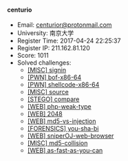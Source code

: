 #### centurio  

* Email: centurior@protonmail.com  
* University: 南京大学  
* Register Time: 2017-04-24 22:25:37  
* Register IP: 211.162.81.120  
* Score: 1011  
* Solved challenges: 
  * [[MISC] signin](https://github.com/SniperOJ/Challenges/blob/master/misc/signin.json)  
  * [[PWN] bof-x86-64](https://github.com/SniperOJ/Challenges/blob/master/pwn/bof-x86-64.json)  
  * [[PWN] shellcode-x86-64](https://github.com/SniperOJ/Challenges/blob/master/pwn/shellcode-x86-64.json)  
  * [[MISC] source](https://github.com/SniperOJ/Challenges/blob/master/misc/source.json)  
  * [[STEGO] compare](https://github.com/SniperOJ/Challenges/blob/master/stego/compare.json)  
  * [[WEB] php-weak-type](https://github.com/SniperOJ/Challenges/blob/master/web/php-weak-type.json)  
  * [[WEB] 2048](https://github.com/SniperOJ/Challenges/blob/master/web/2048.json)  
  * [[WEB] md5-vs-injection](https://github.com/SniperOJ/Challenges/blob/master/web/md5-vs-injection.json)  
  * [[FORENSICS] you-sha-bi](https://github.com/SniperOJ/Challenges/blob/master/forensics/you-sha-bi.json)  
  * [[WEB] sniperOJ-web-browser](https://github.com/SniperOJ/Challenges/blob/master/web/sniperOJ-web-browser.json)  
  * [[MISC] md5-collision](https://github.com/SniperOJ/Challenges/blob/master/misc/md5-collision.json)  
  * [[WEB] as-fast-as-you-can](https://github.com/SniperOJ/Challenges/blob/master/web/as-fast-as-you-can.json)  
